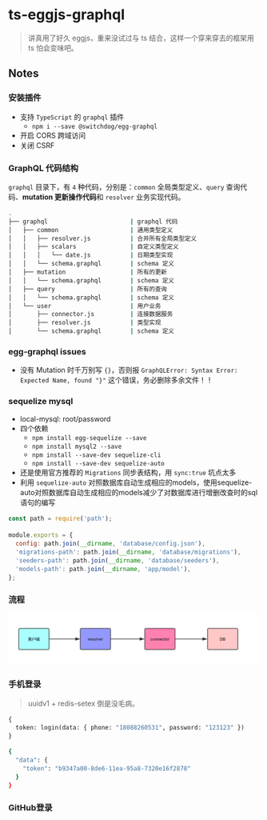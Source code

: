 # ts-eggjs-graphql

> 讲真用了好久 eggjs，重来没试过与 ts 结合，这样一个穿来穿去的框架用 ts 怕会变味吧。

## Notes

### 安装插件

- 支持 `TypeScript` 的 `graphql` 插件
  - `npm i --save @switchdog/egg-graphql`
- 开启 CORS 跨域访问
- 关闭 CSRF

### GraphQL 代码结构

`graphql` 目录下，有 `4` 种代码，分别是：`common` 全局类型定义、`query` 查询代码、**mutation 更新操作代码**和 `resolver` 业务实现代码。

```bash
.
├── graphql                       | graphql 代码
│   ├── common                    | 通用类型定义
│   │   ├── resolver.js           | 合并所有全局类型定义
│   │   ├── scalars               | 自定义类型定义
│   │   │   └── date.js           | 日期类型实现
│   │   └── schema.graphql        | schema 定义
│   ├── mutation                  | 所有的更新
│   │   └── schema.graphql        | schema 定义
│   ├── query                     | 所有的查询
│   │   └── schema.graphql        | schema 定义
│   └── user                      | 用户业务
│       ├── connector.js          | 连接数据服务
│       ├── resolver.js           | 类型实现
│       └── schema.graphql        | schema 定义
```

### egg-graphql issues

- 没有 Mutation 时千万别写 `{}`，否则报 `GraphQLError: Syntax Error: Expected Name, found "}"` 这个错误，务必删除多余文件！！

### sequelize mysql

- local-mysql: root/password
- 四个依赖
  - `npm install egg-sequelize --save`
  - `npm install mysql2 --save`
  - `npm install --save-dev sequelize-cli`
  - `npm install --save-dev sequelize-auto`
- 还是使用官方推荐的 `Migrations` 同步表结构，用 `sync:true` 坑点太多
- 利用 `sequelize-auto` 对照数据库自动生成相应的models，使用sequelize-auto对照数据库自动生成相应的models减少了对数据库进行增删改查时的sql语句的编写

```js
const path = require('path');

module.exports = {
  config: path.join(__dirname, 'database/config.json'),
  'migrations-path': path.join(__dirname, 'database/migrations'),
  'seeders-path': path.join(__dirname, 'database/seeders'),
  'models-path': path.join(__dirname, 'app/model'),
};
```

### 流程

![01](docs/images/1708a75466a5aa41.jpg)

### 手机登录

> uuidv1 + redis-setex 倒是没毛病。

```graphql
{
  token: login(data: { phone: "18088260531", password: "123123" })
}
```

```bash
{
  "data": {
    "token": "b9347a00-8de6-11ea-95a8-7320e16f2878"
  }
}
```

### GitHub登录
